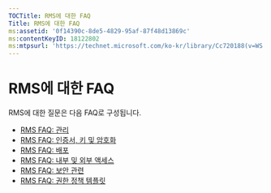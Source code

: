 ```yaml
---
TOCTitle: RMS에 대한 FAQ
Title: RMS에 대한 FAQ
ms:assetid: '0f14390c-8de5-4829-95af-87f48d13869c'
ms:contentKeyID: 18122802
ms:mtpsurl: 'https://technet.microsoft.com/ko-kr/library/Cc720188(v=WS.10)'
---
```


RMS에 대한 FAQ
==============

RMS에 대한 질문은 다음 FAQ로 구성됩니다.

-   [RMS FAQ: 관리](https://technet.microsoft.com/43f77336-5e62-4405-9efb-55417a402d62)
-   [RMS FAQ: 인증서, 키 및 암호화](https://technet.microsoft.com/ad8cc088-1dea-44c2-be68-9091129f0f12)
-   [RMS FAQ: 배포](https://technet.microsoft.com/5559ae65-77ae-4e0b-bfd8-3512409ed29b)
-   [RMS FAQ: 내부 및 외부 액세스](https://technet.microsoft.com/59c2c51f-6c20-450c-a334-0e1486292074)
-   [RMS FAQ: 보안 관련](https://technet.microsoft.com/ff433834-79aa-481f-bd39-3393be12a26f)
-   [RMS FAQ: 권한 정책 템플릿](https://technet.microsoft.com/01515f08-9844-4c1a-9ab5-a5a60a901b50)
